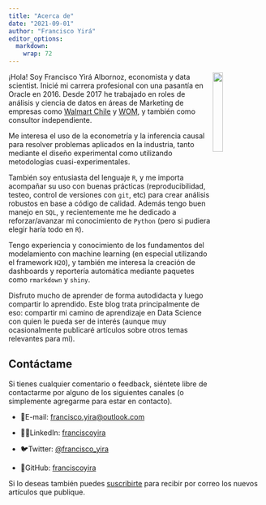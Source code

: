```yaml
---
title: "Acerca de"
date: "2021-09-01"
author: "Francisco Yirá"
editor_options: 
  markdown: 
    wrap: 72
---
```


<img src="/about.es_files/myself.jpg" class="portrait" align="right" width="20%"/>

¡Hola! Soy Francisco Yirá Albornoz, economista y data scientist. Inicié
mi carrera profesional con una pasantía en Oracle en 2016. Desde 2017 he
trabajado en roles de análisis y ciencia de datos en áreas de Marketing
de empresas como [Walmart
Chile](https://es.wikipedia.org/wiki/Walmart_Chile) y
[WOM](https://es.wikipedia.org/wiki/WOM_(Chile)), y también como
consultor independiente.

Me interesa el uso de la econometría y la inferencia causal para
resolver problemas aplicados en la industria, tanto mediante el diseño
experimental como utilizando metodologías cuasi-experimentales.

También soy entusiasta del lenguaje `R`, y me importa acompañar su uso
con buenas prácticas (reproducibilidad, testeo, control de versiones con
`git`, etc) para crear análisis robustos en base a código de calidad.
Además tengo buen manejo en `SQL`, y recientemente me he dedicado a
reforzar/avanzar mi conocimiento de `Python` (pero si pudiera elegir
haría todo en `R`).

Tengo experiencia y conocimiento de los fundamentos del modelamiento con
machine learning (en especial utilizando el framework `H2O`), y también
me interesa la creación de dashboards y reportería automática mediante
paquetes como `rmarkdown` y `shiny`.

Disfruto mucho de aprender de forma autodidacta y luego compartir lo
aprendido. Este blog trata principalmente de eso: compartir mi camino de
aprendizaje en Data Science con quien le pueda ser de interés (aunque
muy ocasionalmente publicaré artículos sobre otros temas relevantes para
mi).

## Contáctame

Si tienes cualquier comentario o feedback, siéntete libre de contactarme
por alguno de los siguientes canales (o simplemente agregarme para estar
en contacto).

-   📧E-mail:
    [francisco.yira\@outlook.com](mailto:francisco.yira@outlook.com "Mi correo")

-   👨‍💼LinkedIn:
    [franciscoyira](https://www.linkedin.com/in/franciscoyira/ "Mi perfil en LinkedIn")

-   🐦Twitter:
    [\@francisco_yira](https://twitter.com/francisco_yira "Mi cuenta de Twitter")

-   🐙GitHub:
    [franciscoyira](https://github.com/franciscoyira "Mi perfil de GitHub")

Si lo deseas también puedes
[suscribirte](https://www.franciscoyira.com/es/subscribe/) para recibir
por correo los nuevos artículos que publique.
